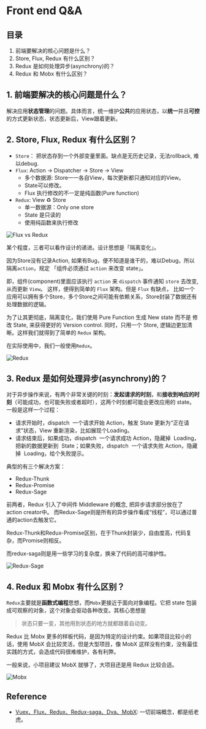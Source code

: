 # Front end Q&A

## 目录

1. 前端要解决的核心问题是什么？
2. Store, Flux, Redux 有什么区别？
3. Redux 是如何处理异步(asynchrony)的？
4. Redux 和 Mobx 有什么区别？

## 1. 前端要解决的核心问题是什么？

解决应用**状态管理**的问题。具体而言，统一维护**公共**的应用状态，以**统一**并且**可控**的方式更新状态，状态更新后，View跟着更新。

## 2. Store, Flux, Redux 有什么区别？

- `Store`： 把状态存到一个外部变量里面。缺点是无历史记录，无法rollback, 难以debug.
- `Flux`:  Action -> Dispatcher -> Store -> View
	- 多个数据源: Store一一各自View，每次更新都只通知对应的View。
	- State可以修改。
	- Flux 执行修改的不一定是纯函数(Pure function)
- `Redux`: View ♻️ Store
	- 单一数据源：Only one store 
	- State 是只读的
	-  使用纯函数来执行修改 

![Flux vs Redux](https://i.imgur.com/aE6U2hD.png)	
	
某个程度，三者可以看作设计的递进。设计思想是「隔离变化」。

因为Store没有记录Action, 如果有Bug，便不知道是谁干的，难以Debug，所以隔离`action`，规定 「组件必须通过 `action` 来改变 state」。

即，组件(component)里面应该执行 `action` 来 `dispatch` 事件通知 `store` 去改变, 从而更新 `View`。 这样，便得到简单的 `Flux` 架构。但是 `Flux` 有缺点， 比如一个应用可以拥有多个Store，多个Store之间可能有依赖关系，Store封装了数据还有处理数据的逻辑。

为了让其更彻底，隔离变化，我们使用 Pure Function 生成 New state 而不是 修改 State, 来获得更好的 Version control. 同时，只用一个 Store, 逻辑边更加清晰。这样我们就得到了简单的 `Redux` 架构。

在实际使用中，我们一般使用`Redux`。 

![Redux](https://i.imgur.com/CfS5raD.png)

## 3. Redux 是如何处理异步(asynchrony)的？

对于异步操作来说，有两个非常关键的时刻：**发起请求的时刻**，和**接收到响应的时刻**（可能成功，也可能失败或者超时），这两个时刻都可能会更改应用的 state。一般是这样一个过程：

* 请求开始时，dispatch  一个请求开始 Action，触发 State 更新为“正在请求”状态，View 重新渲染，比如展现个Loading。
* 请求结束后，如果成功，dispatch  一个请求成功 Action，隐藏掉  Loading，把新的数据更新到  State；如果失败，dispatch  一个请求失败 Action，隐藏掉  Loading，给个失败提示。


典型的有三个解决方案：

* Redux-Thunk
* Redux-Promise
* Redux-Sage 


前两者，Redux 引入了中间件 Middleware 的概念, 把异步请求部分放在了 action creator中。 而Redux-Sage则是所有的异步操作看成“线程”，可以通过普通的action去触发它。

Redux-Thunk和Redux-Promise区别，在于Thunk封装少，自由度高，代码复杂，而Promise则相反。

而redux-saga则是用一些学习的复杂度，换来了代码的高可维护性。

![Redux-Sage](https://i.imgur.com/CxQvoiH.png)

## 4. Redux 和 Mobx 有什么区别？

`Redux`主要就是**函数式编程**思想，而`Mobx`更接近于面向对象编程。它把 state 包装成可观察的对象，这个对象会驱动各种改变。其核心思想是 

> 状态只要一变，其他用到状态的地方就都跟着自动变。

Redux 比 Mobx 更多的样板代码，是因为特定的设计约束。如果项目比较小的话，使用 MobX 会比较灵活，但是大型项目，像 MobX 这样没有约束，没有最佳实践的方式，会造成代码很难维护，各有利弊。

一般来说，小项目建议 MobX 就够了，大项目还是用 Redux 比较合适。

![Mobx](https://i.imgur.com/bwH1F9n.png)

## Reference 

- [Vuex、Flux、Redux、Redux-saga、Dva、MobX](https://zhuanlan.zhihu.com/p/53599723): 一切前端概念，都是纸老虎。

